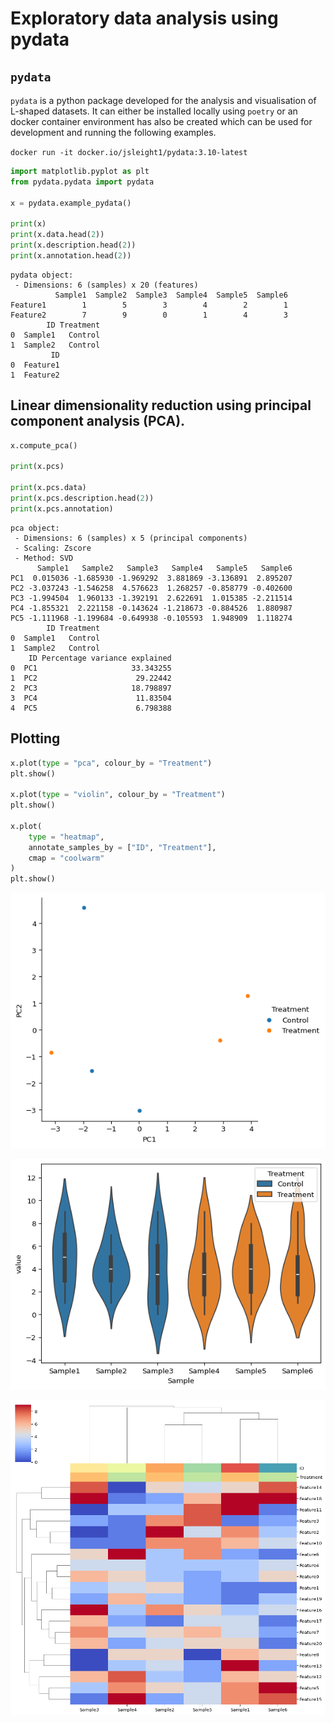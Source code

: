 # Exploratory data analysis using pydata

## `pydata`

`pydata` is a python package developed for the analysis and
visualisation of L-shaped datasets. It can either be installed locally
using `poetry` or an docker container environment has also be created
which can be used for development and running the following examples.

`docker run -it docker.io/jsleight1/pydata:3.10-latest`

``` python
import matplotlib.pyplot as plt
from pydata.pydata import pydata

x = pydata.example_pydata()

print(x)
print(x.data.head(2))
print(x.description.head(2))
print(x.annotation.head(2))
```

    pydata object:
     - Dimensions: 6 (samples) x 20 (features)
              Sample1  Sample2  Sample3  Sample4  Sample5  Sample6
    Feature1        1        5        3        4        2        1
    Feature2        7        9        0        1        4        3
            ID Treatment
    0  Sample1   Control
    1  Sample2   Control
             ID
    0  Feature1
    1  Feature2

## Linear dimensionality reduction using principal component analysis (PCA).

``` python
x.compute_pca()

print(x.pcs)

print(x.pcs.data)
print(x.pcs.description.head(2))
print(x.pcs.annotation)
```

    pca object:
     - Dimensions: 6 (samples) x 5 (principal components)
     - Scaling: Zscore
     - Method: SVD
          Sample1   Sample2   Sample3   Sample4   Sample5   Sample6
    PC1  0.015036 -1.685930 -1.969292  3.881869 -3.136891  2.895207
    PC2 -3.037243 -1.546258  4.576623  1.268257 -0.858779 -0.402600
    PC3 -1.994504  1.960133 -1.392191  2.622691  1.015385 -2.211514
    PC4 -1.855321  2.221158 -0.143624 -1.218673 -0.884526  1.880987
    PC5 -1.111968 -1.199684 -0.649938 -0.105593  1.948909  1.118274
            ID Treatment
    0  Sample1   Control
    1  Sample2   Control
        ID Percentage variance explained
    0  PC1                     33.343255
    1  PC2                      29.22442
    2  PC3                     18.798897
    3  PC4                      11.83504
    4  PC5                      6.798388

## Plotting

``` python
x.plot(type = "pca", colour_by = "Treatment")
plt.show()

x.plot(type = "violin", colour_by = "Treatment")
plt.show()

x.plot(
    type = "heatmap", 
    annotate_samples_by = ["ID", "Treatment"], 
    cmap = "coolwarm"
)
plt.show()
```

![](README_files/figure-commonmark/cell-4-output-1.png)

![](README_files/figure-commonmark/cell-4-output-2.png)

![](README_files/figure-commonmark/cell-4-output-3.png)
